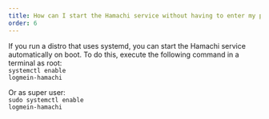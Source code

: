 ```yaml
---
title: How can I start the Hamachi service without having to enter my password each time?
order: 6
---
```

If you run a distro that uses systemd, you can start the Hamachi service automatically on boot. To do this, execute the following command in a terminal as root:<br>
<code class="root">systemctl enable logmein-hamachi</code>

Or as super user:<br>
<code class="user">sudo systemctl enable logmein-hamachi</code>
